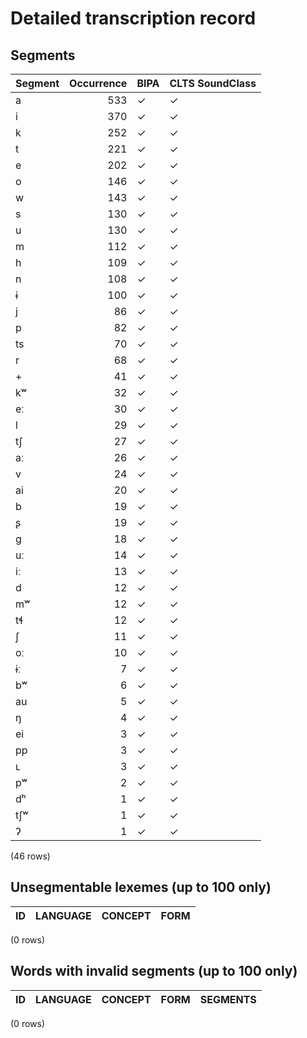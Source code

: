 
# Detailed transcription record

## Segments

| Segment | Occurrence | BIPA | CLTS SoundClass |
|:----------|-------------:|:-------|:------------------|
| a | 533 | ✓ | ✓ |
| i | 370 | ✓ | ✓ |
| k | 252 | ✓ | ✓ |
| t | 221 | ✓ | ✓ |
| e | 202 | ✓ | ✓ |
| o | 146 | ✓ | ✓ |
| w | 143 | ✓ | ✓ |
| s | 130 | ✓ | ✓ |
| u | 130 | ✓ | ✓ |
| m | 112 | ✓ | ✓ |
| h | 109 | ✓ | ✓ |
| n | 108 | ✓ | ✓ |
| ɨ | 100 | ✓ | ✓ |
| j | 86 | ✓ | ✓ |
| p | 82 | ✓ | ✓ |
| ts | 70 | ✓ | ✓ |
| r | 68 | ✓ | ✓ |
| + | 41 | ✓ | ✓ |
| kʷ | 32 | ✓ | ✓ |
| eː | 30 | ✓ | ✓ |
| l | 29 | ✓ | ✓ |
| tʃ | 27 | ✓ | ✓ |
| aː | 26 | ✓ | ✓ |
| v | 24 | ✓ | ✓ |
| ai | 20 | ✓ | ✓ |
| b | 19 | ✓ | ✓ |
| ʂ | 19 | ✓ | ✓ |
| g | 18 | ✓ | ✓ |
| uː | 14 | ✓ | ✓ |
| iː | 13 | ✓ | ✓ |
| d | 12 | ✓ | ✓ |
| mʷ | 12 | ✓ | ✓ |
| tɬ | 12 | ✓ | ✓ |
| ʃ | 11 | ✓ | ✓ |
| oː | 10 | ✓ | ✓ |
| ɨː | 7 | ✓ | ✓ |
| bʷ | 6 | ✓ | ✓ |
| au | 5 | ✓ | ✓ |
| ŋ | 4 | ✓ | ✓ |
| ei | 3 | ✓ | ✓ |
| pp | 3 | ✓ | ✓ |
| ʟ | 3 | ✓ | ✓ |
| pʷ | 2 | ✓ | ✓ |
| dʰ | 1 | ✓ | ✓ |
| tʃʷ | 1 | ✓ | ✓ |
| ʔ | 1 | ✓ | ✓ |

(46 rows)



## Unsegmentable lexemes (up to 100 only)

| ID | LANGUAGE | CONCEPT | FORM |
|------|------------|-----------|--------|

(0 rows)



## Words with invalid segments (up to 100 only)

| ID | LANGUAGE | CONCEPT | FORM | SEGMENTS |
|------|------------|-----------|--------|------------|

(0 rows)


